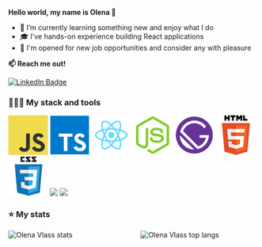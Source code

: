 **Hello world, my name is Olena 👋**

- 🌱 I’m currently learning something new and enjoy what I do
- 🎓 I've hands-on experience building React applications
- 💼 I'm opened for new job opportunities and consider any with pleasure
  
**📫 Reach me out!**

  [![LinkedIn Badge](https://img.shields.io/badge/in-elen__vlass-blue)](https://www.linkedin.com/in/elena-vlass/)

### 👨🏻‍💻 My stack and tools

<img src="images/javascript.png" width="80"> <img src="images/typescript.svg" width="80"> <img src="images/react.png" width="80">  <img src="images/node-js.svg" width="80"> <img src="images/gatsby.png" width="80"> <img src="images/html.png" width="80"> <img src="images/css.png" width="80"> <img src="https://github.com/ElenVlass/ElenVlass/assets/72293912/40450b9c-0465-4dca-91a8-a54ae9dd8d7a" width="80"> <img src="https://github.com/ElenVlass/ElenVlass/assets/72293912/abb23d9e-41d0-46ec-bba3-4a6c887f09ae" width="70">

### ⭐️ My stats

<img src="https://github-readme-stats.vercel.app/api?username=ElenVlass&show_icons=true&count_private=true&hide=stars&rank_icon=github&theme=radical" width="47%" alt="Olena Vlass stats" align="left" height="190">


<img src="https://github-readme-stats.vercel.app/api/top-langs?username=ElenVlass&layout=compact&hide_progress=true&langs_count=6&theme=radical" width="47%" alt="Olena Vlass top langs" align="right" height="190"/>
